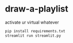 # draw-a-playlist

activate ur virtual whatever 
```sh
pip install requirements.txt
streamlit run streamlit.py
```
